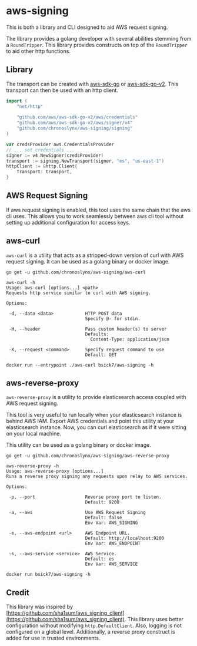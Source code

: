 # aws-signing

This is both a library and CLI designed to aid AWS request signing.

The library provides a golang developer with several abilities stemming from a `RoundTripper`.
This library provides constructs on top of the `RoundTripper` to aid other http functions.

## Library

The transport can be created with [aws-sdk-go](https://github.com/aws/aws-sdk-go) or [aws-sdk-go-v2](https://github.com/aws/aws-sdk-go-v2).
This transport can then be used with an http client.

```go
import (
	"net/http"
	
	"github.com/aws/aws-sdk-go-v2/aws/credentials"
	"github.com/aws/aws-sdk-go-v2/aws/signer/v4"
	"github.com/chronoslynx/aws-signing/signing"
)

var credsProvider aws.CredentialsProvider
// ... set credentials ...
signer := v4.NewSigner(credsProvider)
transport := signing.NewTransport(signer, "es", "us-east-1")
httpClient := &http.Client{
	Transport: transport,
}
```

## AWS Request Signing

If aws request signing is enabled, this tool uses the same chain that the aws cli uses.
This allows you to work seamlessly between aws cli tool without setting up additional configuration for access keys. 

## aws-curl

`aws-curl` is a utility that acts as a stripped-down version of curl with AWS request signing.
It can be used as a golang binary or docker image.

```
go get -u github.com/chronoslynx/aws-signing/aws-curl

aws-curl -h
Usage: aws-curl [options...] <path>
Requests http service similar to curl with AWS signing.

Options:

 -d, --data <data>            HTTP POST data
                              Specify @- for stdin.

 -H, --header                 Pass custom header(s) to server
                              Defaults:
                                Content-Type: application/json

 -X, --request <command>      Specify request command to use
                              Default: GET
```

```
docker run --entrypoint ./aws-curl bsick7/aws-signing -h
```

## aws-reverse-proxy

`aws-reverse-proxy` is a utility to provide elasticsearch access coupled with AWS request signing.

This tool is very useful to run locally when your elasticsearch instance is behind AWS IAM.
Export AWS credentials and point this utility at your elasticsearch instance.
Now, you can curl elasticsearch as if it were sitting on your local machine.

This utility can be used as a golang binary or docker image.

```
go get -u github.com/chronoslynx/aws-signing/aws-reverse-proxy

aws-reverse-proxy -h
Usage: aws-reverse-proxy [options...]
Runs a reverse proxy signing any requests upon relay to AWS services.

Options:

 -p, --port                   Reverse proxy port to listen.
                              Default: 9200

 -a, --aws                    Use AWS Request Signing
                              Default: false
                              Env Var: AWS_SIGNING

 -e, --aws-endpoint <url>     AWS Endpoint URL.
                              Default: http://localhost:9200
                              Env Var: AWS_ENDPOINT

 -s, --aws-service <service>  AWS Service.
                              Default: es
                              Env Var: AWS_SERVICE
```

```
docker run bsick7/aws-signing -h
```

## Credit

This library was inspired by [https://github.com/sha1sum/aws_signing_client](https://github.com/sha1sum/aws_signing_client).
This library uses better configuration without modifying `http.DefaultClient`.
Also, logging is not configured on a global level.
Additionally, a reverse proxy construct is added for use in trusted environments.
